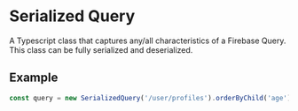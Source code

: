 # Serialized Query

A Typescript class that captures any/all characteristics of a Firebase Query. This class can be fully serialized and deserialized.

## Example

```typescript
const query = new SerializedQuery('/user/profiles').orderByChild('age').limitToLast(2);
```
